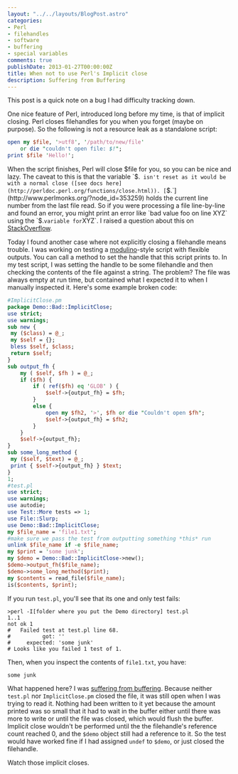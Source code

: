 ```yaml
---
layout: "../../layouts/BlogPost.astro"
categories:
- Perl
- filehandles
- software
- buffering
- special variables
comments: true
publishDate: 2013-01-27T00:00:00Z
title: When not to use Perl's Implicit close
description: Suffering from Buffering
---
```


This post is a quick note on a bug I had difficulty tracking down.

One nice feature of Perl, introduced long before my time, is that of implicit closing. Perl closes filehandles for you when you forget (maybe on purpose). So the following is not a resource leak as a standalone script:

``` perl
open my $file, '>utf8', '/path/to/new/file'
    or die "couldn't open file: $!";
print $file 'Hello!';
```

When the script finishes, Perl will close $file for you, so you can be nice and lazy. The caveat to this is that the variable `$.` isn't reset as it would be with a normal close ([see docs here](http://perldoc.perl.org/functions/close.html)). [`$.`](http://www.perlmonks.org/?node_id=353259) holds the current line number from the last file read. So if you were processing a file line-by-line and found an error, you might print an error like `bad value foo on line XYZ` using the `$.` variable for `XYZ`. I raised a question about this on [StackOverflow](http://stackoverflow.com/questions/14513477/perl-implicit-close-resets#comment20233976_14513477).

Today I found another case where not explicitly closing a filehandle means trouble. I was working on testing a [modulino](https://github.com/briandfoy/modulino-demo/blob/master/lib/Modulino/Demo.pm)-style script with flexible outputs. You can call a method to set the handle that this script prints to. In my test script, I was setting the handle to be some filehandle and then checking the contents of the file against a string. The problem? The file was always empty at run time, but contained what I expected it to when I manually inspected it. Here's some example broken code:

``` perl
#ImplicitClose.pm
package Demo::Bad::ImplicitClose;
use strict;
use warnings;
sub new {
 my ($class) = @_;
 my $self = {};
 bless $self, $class;
 return $self;
}
sub output_fh {
    my ( $self, $fh ) = @_;
    if ($fh) {
        if ( ref($fh) eq 'GLOB' ) {
            $self->{output_fh} = $fh;
        }
        else {
            open my $fh2, '>', $fh or die "Couldn't open $fh";
            $self->{output_fh} = $fh2;
        }
    }
    $self->{output_fh};
}
sub some_long_method {
 my ($self, $text) = @_;
 print { $self->{output_fh} } $text;
}
1;
#test.pl
use strict;
use warnings;
use autodie;
use Test::More tests => 1;
use File::Slurp;
use Demo::Bad::ImplicitClose;
my $file_name = 'file1.txt';
#make sure we pass the test from outputting something *this* run
unlink $file_name if -e $file_name;
my $print = 'some junk';
my $demo = Demo::Bad::ImplicitClose->new();
$demo->output_fh($file_name);
$demo->some_long_method($print);
my $contents = read_file($file_name);
is($contents, $print);
```

If you run `test.pl`, you'll see that its one and only test fails:

    >perl -I[folder where you put the Demo directory] test.pl
    1..1
    not ok 1
    #   Failed test at test.pl line 68.
    #          got: ''
    #     expected: 'some junk'
    # Looks like you failed 1 test of 1.

Then, when you inspect the contents of `file1.txt`, you have:

    some junk

What happened here? I was [suffering from buffering](http://perl.plover.com/FAQs/Buffering.html). Because neither `test.pl` nor `ImplicitClose.pm` closed the file, it was still open when I was trying to read it. Nothing had been written to it yet because the amount printed was so small that it had to wait in the buffer either until there was more to write or until the file was closed, which would flush the buffer. Implicit close wouldn't be performed until the the filehandle's reference count reached 0, and the `$demo` object still had a reference to it. So the test would have worked fine if I had assigned `undef` to `$demo`, or just closed the filehandle.

Watch those implicit closes.
